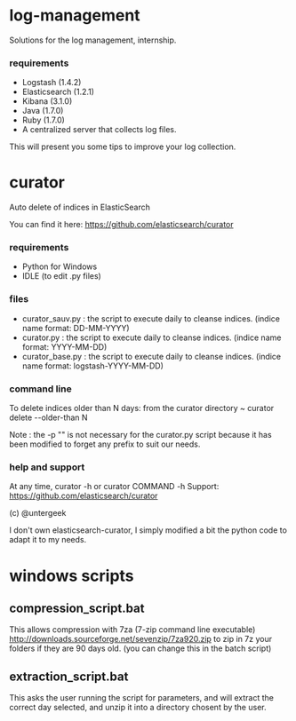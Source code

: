 log-management
==============

Solutions for the log management, internship.

### requirements
- Logstash (1.4.2)
- Elasticsearch (1.2.1)
- Kibana (3.1.0)
- Java (1.7.0)
- Ruby (1.7.0)
- A centralized server that collects log files.

This will present you some tips to improve your log collection.

# curator

Auto delete of indices in ElasticSearch

You can find it here: https://github.com/elasticsearch/curator

### requirements
- Python for Windows
- IDLE (to edit .py files)

### files
- curator_sauv.py : the script to execute daily to cleanse indices. (indice name format: DD-MM-YYYY)
- curator.py : the script to execute daily to cleanse indices. (indice name format: YYYY-MM-DD)
- curator_base.py : the script to execute daily to cleanse indices. (indice name format: logstash-YYYY-MM-DD)

### command line
To delete indices older than N days: from the curator directory
~ curator delete --older-than N

Note : the -p "" is not necessary for the curator.py script because it has been modified to forget any prefix to suit our needs.

### help and support
At any time, curator -h or curator COMMAND -h
Support: https://github.com/elasticsearch/curator

(c) @untergeek

I don't own elasticsearch-curator, I simply modified a bit the python code to adapt it to my needs. 

# windows scripts

## compression_script.bat

This allows compression with 7za (7-zip command line executable) http://downloads.sourceforge.net/sevenzip/7za920.zip to zip in 7z your folders if they are 90 days old. (you can change this in the batch script)

## extraction_script.bat

This asks the user running the script for parameters, and will extract the correct day selected, and unzip it into a directory chosent by the user.
